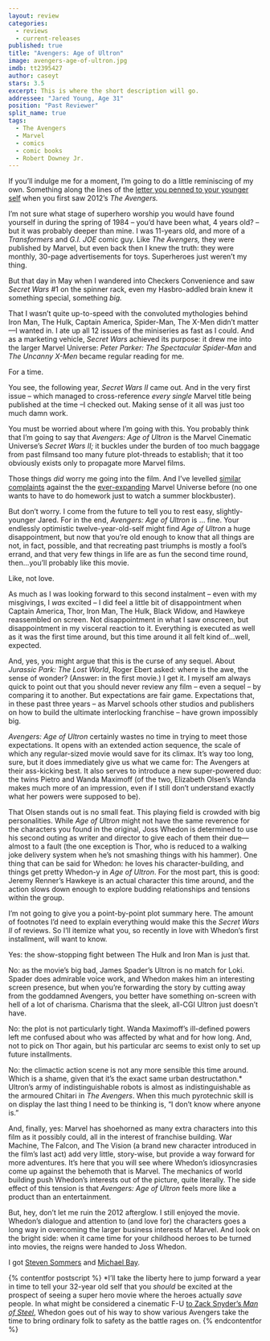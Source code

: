 ```yaml
---
layout: review
categories: 
  - reviews
  - current-releases
published: true
title: "Avengers: Age of Ultron"
image: avengers-age-of-ultron.jpg
imdb: tt2395427
author: caseyt
stars: 3.5
excerpt: This is where the short description will go.
addressee: "Jared Young, Age 31"
position: "Past Reviewer"
split_name: true
tags: 
  - The Avengers
  - Marvel
  - comics
  - comic books
  - Robert Downey Jr.
---
```

If you’ll indulge me for a moment, I’m going to do a little reminiscing of my own. Something along the lines of the [letter you penned to your younger self](http://www.dearcastandcrew.com/content/2012/5/11/the-avengers.html) when you first saw 2012’s _The Avengers._ 

I’m not sure what stage of superhero worship you would have found yourself in during the spring of 1984 – you’d have been what, 4 years old? – but it was probably deeper than mine. I was 11-years old, and more of a _Transformers_ and _G.I. JOE_ comic guy. Like _The Avengers,_ they were published by Marvel, but even back then I knew the truth: they were monthly, 30-page advertisements for toys. Superheroes just weren’t my thing.  

But that day in May when I wandered into Checkers Convenience and saw _Secret Wars_ #1 on the spinner rack, even my Hasbro-addled brain knew it something special, something _big._ 

That I wasn’t quite up-to-speed with the convoluted mythologies behind Iron Man, The Hulk, Captain America, Spider-Man, The X-Men didn’t matter—I wanted in. I ate up all 12 issues of the miniseries as fast as I could. And as a marketing vehicle, _Secret Wars_ achieved its purpose: it drew me into the larger Marvel Universe: _Peter Parker:_ _The_ _Spectacular_ _Spider-Man_ and _The Uncanny X-Men_ became regular reading for me. 

For a time.

You see, the following year, _Secret Wars II_ came out. And in the very first issue – which managed to cross-reference _every single_ Marvel title being published at the time –I checked out. Making sense of it all was just too much damn work. 

You must be worried about where I’m going with this. You probably think that I’m going to say that _Avengers: Age of Ultron_ is the Marvel Cinematic Universe’s _Secret Wars II;_ it buckles under the burden of too much baggage from past filmsand too many future plot-threads to establish; that it too obviously exists only to propagate more Marvel films. 

Those things _did_ worry me going into the film. And I’ve levelled [similar complaints](http://www.dearcastandcrew.com/content/2014/4/4/captain-america-the-winter-soldier.html) against the the [ever-expanding](http://www.dearcastandcrew.com/content/2014/11/18/big-hero-6.html) Marvel Universe before (no one wants to have to do homework just to watch a summer blockbuster).

But don’t worry. I come from the future to tell you to rest easy, slightly-younger Jared. For in the end, _Avengers: Age of Ultron_ is … fine. Your endlessly optimistic twelve-year-old-self might find _Age of Ultron_ a huge disappointment, but now that you’re old enough to know that all things are not, in fact, possible, and that recreating past triumphs is mostly a fool’s errand, and that very few things in life are as fun the second time round, then...you’ll probably like this movie. 

Like, not love. 

As much as I was looking forward to this second instalment – even with my misgivings, I _was_ excited – I did feel a little bit of disappointment when Captain America, Thor, Iron Man, The Hulk, Black Widow, and Hawkeye reassembled on screen. Not disappointment in what I saw onscreen, but disappointment in my visceral reaction to it. Everything is executed as well as it was the first time around, but this time around it all felt kind of...well, expected.

And, yes, you might argue that this is the curse of any sequel. About _Jurassic Park: The Lost World_, Roger Ebert asked: where is the awe, the sense of wonder? (Answer: in the first movie.) I get it. I myself am always quick to point out that you should never review any film – even a sequel – by comparing it to another. But expectations are fair game. Expectations that, in these past three years – as Marvel schools other studios and publishers on how to build the ultimate interlocking franchise – have grown impossibly big.

_Avengers: Age of Ultron_ certainly wastes no time in trying to meet those expectations. It opens with an extended action sequence, the scale of which any regular-sized movie would save for its climax. It’s way too long, sure, but it does immediately give us what we came for: The Avengers at their ass-kicking best. It also serves to introduce a new super-powered duo: the twins Pietro and Wanda Maximoff (of the two, Elizabeth Olsen’s Wanda makes much more of an impression, even if I still don’t understand exactly what her powers were supposed to be). 

That Olsen stands out is no small feat. This playing field is crowded with big personalities. While _Age of Ultron_ might not have the same reverence for the characters you found in the original, Joss Whedon is determined to use his second outing as writer and director to give each of them their due—almost to a fault (the one exception is Thor, who is reduced to a walking joke delivery system when he’s not smashing things with his hammer). One thing that can be said for Whedon: he loves his character-building, and things get pretty Whedon-y in _Age of Ultron_. For the most part, this is good: Jeremy Renner’s Hawkeye is an actual character this time around, and the action slows down enough to explore budding relationships and tensions within the group.

I’m not going to give you a point-by-point plot summary here. The amount of footnotes I’d need to explain everything would make this the _Secret Wars II_ of reviews. So I’ll itemize what you, so recently in love with Whedon’s first installment, will want to know. 

Yes: the show-stopping fight between The Hulk and Iron Man is just that. 

No: as the movie’s big bad, James Spader’s Ultron is no match for Loki. Spader does admirable voice work, and Whedon makes him an interesting screen presence, but when you’re forwarding the story by cutting away from the goddamned Avengers, you better have something on-screen with hell of a lot of charisma. Charisma that the sleek, all-CGI Ultron just doesn’t have.

No: the plot is not particularly tight. Wanda Maximoff’s ill-defined powers left me confused about who was affected by what and for how long. And, not to pick on Thor again, but his particular arc seems to exist only to set up future installments. 

No: the climactic action scene is not any more sensible this time around. Which is a shame, given that it’s the exact same urban destructathon.* Ultron’s army of indistinguishable robots is almost as indistinguishable as the armoured Chitari in _The Avengers_. When this much pyrotechnic skill is on display the last thing I need to be thinking is, “I don’t know where anyone is.”

And, finally, yes: Marvel has shoehorned as many extra characters into this film as it possibly could, all in the interest of franchise building. War Machine, The Falcon, and The Vision (a brand new character introduced in the film’s last act) add very little, story-wise, but provide a way forward for more adventures. It’s here that you will see where Whedon’s idiosyncrasies come up against the behemoth that is Marvel. The mechanics of world building push Whedon’s interests out of the picture, quite literally. The side effect of this tension is that _Avengers: Age of Ultron_ feels more like a product than an entertainment. 


But, hey, don’t let me ruin the 2012 afterglow. I still enjoyed the movie. Whedon’s dialogue and attention to (and love for) the characters goes a long way in overcoming the larger business interests of Marvel. And look on the bright side: when it came time for your childhood heroes to be turned into movies, the reigns were handed to Joss Whedon. 

I got [Steven Sommers](http://www.imdb.com/title/tt1046173/) and [Michael Bay](http://www.imdb.com/title/tt0418279/?ref_=nv_sr_2).

{% contentfor postscript %}
*I’ll take the liberty here to jump forward a year in time to tell your 32-year old self that you _should_ be excited at the prospect of seeing a super hero movie where the heroes actually _save_ people. In what might be considered a cinematic F-U [to Zack Snyder’s _Man of Steel_](http://www.dearcastandcrew.com/content/2013/6/14/man-of-steel.html), Whedon goes out of his way to show various Avengers take the time to bring ordinary folk to safety as the battle rages on.
{% endcontentfor %}